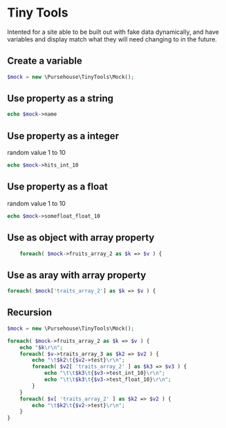 # Tiny Tools

Intented for a site able to be built out with fake data dynamically, and have variables and display match what they will need changing to in the future.


## Create a variable

```php
$mock = new \Pursehouse\TinyTools\Mock();
```

## Use property as a string

```php
echo $mock->name
```

## Use property as a integer

random value 1 to 10

```php
echo $mock->hits_int_10
```

## Use property as a float

random value 1 to 10

```php
echo $mock->somefloat_float_10
```


## Use as object with array property

```php
    foreach( $mock->fruits_array_2 as $k => $v ) {
```

## Use as aray with array property

```php
foreach( $mock['traits_array_2'] as $k => $v ) {
```

## Recursion


```php
$mock = new \Pursehouse\TinyTools\Mock();

foreach( $mock->fruits_array_2 as $k => $v ) {
    echo "$k\r\n";
    foreach( $v->traits_array_3 as $k2 => $v2 ) {
        echo "\t$k2\t{$v2->test}\r\n";
        foreach( $v2[ 'traits_array_2' ] as $k3 => $v3 ) {
            echo "\t\t$k3\t{$v3->test_int_10}\r\n";
            echo "\t\t$k3\t{$v3->test_float_10}\r\n";
        }
    }
    foreach( $v[ 'traits_array_2' ] as $k2 => $v2 ) {
        echo "\t$k2\t{$v2->test}\r\n";
    }
}
```
